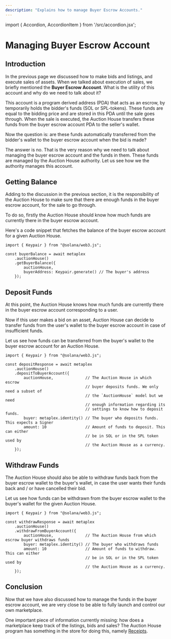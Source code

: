 ```yaml
---
description: "Explains how to manage Buyer Escrow Accounts."
---
```


import { Accordion, AccordionItem } from '/src/accordion.jsx';

# Managing Buyer Escrow Account

## Introduction

In the previous page we discussed how to make bids and listings, and execute sales of assets. When we talked about execution of sales, we briefly mentioned the **Buyer Escrow Account**. What is the utility of this account and why do we need to talk about it?

This account is a program derived address (PDA) that acts as an escrow, by temporarily holds the bidder's funds (SOL or SPL-tokens). These funds are equal to the bidding price and are stored in this PDA until the sale goes through. When the sale is executed, the Auction House transfers these funds from the buyer escrow account PDA to the seller's wallet.

Now the question is: are these funds automatically transferred from the bidder's wallet to the buyer escrow account when the bid is made?

The answer is no. That is the very reason why we need to talk about managing the buyer escrow account and the funds in them. These funds are managed by the Auction House authority. Let us see how we the authority manages this account.

## Getting Balance

Adding to the discussion in the previous section, it is the responsibility of the Auction House to make sure that there are enough funds in the buyer escrow account, for the sale to go through. 

To do so, firstly the Auction House should know how much funds are currently there in the buyer escrow account.

<Accordion>
<AccordionItem title="JS SDK" open={true}>
<div className="accordion-item-padding">

Here's a code snippet that fetches the balance of the buyer escrow account for a given Auction House.

```tsx
import { Keypair } from "@solana/web3.js";

const buyerBalance = await metaplex
    .auctionHouse()
    .getBuyerBalance({
        auctionHouse,
        buyerAddress: Keypair.generate() // The buyer's address
    });
```

</div>
</AccordionItem>
</Accordion>

## Deposit Funds

At this point, the Auction House knows how much funds are currently there in the buyer escrow account corresponding to a user.

Now if this user makes a bid on an asset, Auction House can decide to transfer funds from the user's wallet to the buyer escrow account in case of insufficient funds.

<Accordion>
<AccordionItem title="JS SDK" open={true}>
<div className="accordion-item-padding">

Let us see how funds can be transferred from the buyer's wallet to the buyer escrow account for an Auction House.

```tsx
import { Keypair } from "@solana/web3.js";

const depositResponse = await metaplex
    .auctionHouse()
    .depositToBuyerAccount({
        auctionHouse,              // The Auction House in which escrow
                                   // buyer deposits funds. We only need a subset of
                                   // the `AuctionHouse` model but we need
                                   // enough information regarding its
                                   // settings to know how to deposit funds.
        buyer: metaplex.identity() // The buyer who deposits funds. This expects a Signer
        amount: 10                 // Amount of funds to deposit. This can either
                                   // be in SOL or in the SPL token used by
                                   // the Auction House as a currency.
    });
```

</div>
</AccordionItem>
</Accordion>

## Withdraw Funds

The Auction House should also be able to withdraw funds back from the buyer escrow wallet to the buyer's wallet, in case the user wants their funds back and / or have cancelled their bid.

<Accordion>
<AccordionItem title="JS SDK" open={true}>
<div className="accordion-item-padding">

Let us see how funds can be withdrawn from the buyer escrow wallet to the buyer's wallet for the given Auction House.

```tsx
import { Keypair } from "@solana/web3.js";

const withdrawResponse = await metaplex
    .auctionHouse()
    .withdrawFromBuyerAccount({
        auctionHouse,              // The Auction House from which escrow buyer withdraws funds
        buyer: metaplex.identity() // The buyer who withdraws funds
        amount: 10                 // Amount of funds to withdraw. This can either
                                   // be in SOL or in the SPL token used by
                                   // the Auction House as a currency.
    });
```

</div>
</AccordionItem>
</Accordion>

## Conclusion

Now that we have also discussed how to manage the funds in the buyer escrow account, we are very close to be able to fully launch and control our own marketplace.

One important piece of information currently missing: how does a marketplace keep track of the listings, bids and sales? The Auction House program has something in the store for doing this, namely [Receipts](/programs/auction-house/auction-house-receipts).
